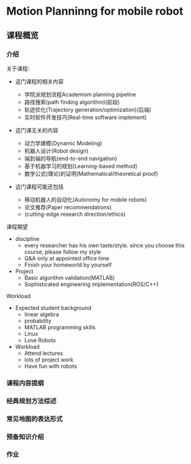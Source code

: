 # Motion Planninng for mobile robot

## 课程概览

### 介绍

关于课程:

* 这门课程的相关内容

  * 学院派规划流程Academism planning pipeline
  * 路径搜索(path finding algorithm)(前段)
  * 轨迹优化(Trajectory generation/optimization)(后端)
  * 实时软件开发技巧(Real-time software implement)
* 这门课无关的内容

  * 动力学建模(Dynamic Modeling)
  * 机器人设计(Robot design)
  * 端到端的导航(end-to-end navigation)
  * 基于机器学习的规划(Learning-based method)
  * 数学公式(理论)的证明(Mathematical/theoretical proof)
* 这门课程可能还包括

  * 移动机器人的自动化(Autonomy for mobile robots)
  * 论文推荐(Paper recommendations)
  * (cutting-edge research direction/ethics)

课程期望

* discipline
  * every researcher has his own taste/style. since you choose this course, please follow my style
  * Q&A only at appointed office time
  * Finish your homeworld by yourself
* Project
  * Basic algorithm validation(MATLAB)
  * Sophisticated engineering implementation(ROS/C++)

Workload

* Expected student background
  * linear algebra
  * probability
  * MATLAB programming skills
  * Linux
  * Love Robots
* Workload
  * Attend lectures
  * lots of project work
  * Have fun with robots

### 课程内容提纲

### 经典规划方法综述

### 常见地图的表达形式

### 预备知识介绍

### 作业
